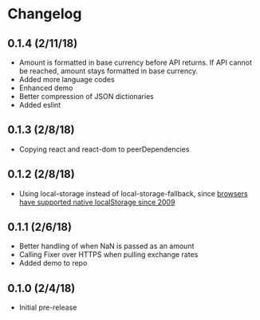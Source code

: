 # Changelog

## 0.1.4 (2/11/18)

- Amount is formatted in base currency before API returns. If API cannot be reached, amount stays formatted in base currency.
- Added more language codes
- Enhanced demo
- Better compression of JSON dictionaries
- Added eslint

## 0.1.3 (2/8/18)

- Copying react and react-dom to peerDependencies

## 0.1.2 (2/8/18)

- Using local-storage instead of local-storage-fallback, since [browsers have supported native localStorage since 2009](https://caniuse.com/#search=localstorage)

## 0.1.1 (2/6/18)

- Better handling of when NaN is passed as an amount
- Calling Fixer over HTTPS when pulling exchange rates
- Added demo to repo

## 0.1.0 (2/4/18)

- Initial pre-release